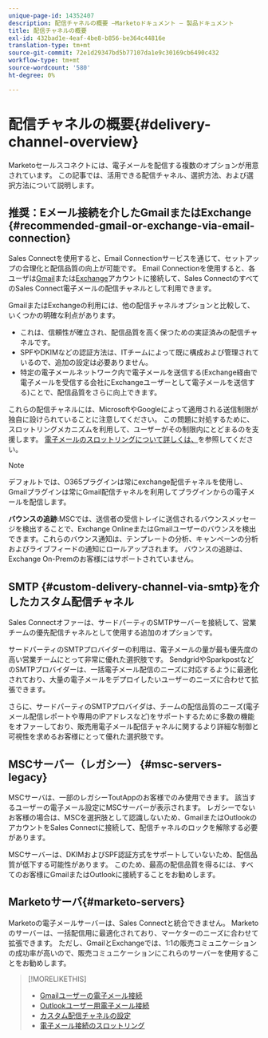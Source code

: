 ```yaml
---
unique-page-id: 14352407
description: 配信チャネルの概要 —Marketoドキュメント — 製品ドキュメント
title: 配信チャネルの概要
exl-id: 432bad1e-4eaf-4be8-b856-be364c44816e
translation-type: tm+mt
source-git-commit: 72e1d29347bd5b77107da1e9c30169cb6490c432
workflow-type: tm+mt
source-wordcount: '580'
ht-degree: 0%

---
```


# 配信チャネルの概要{#delivery-channel-overview}

Marketoセールスコネクトには、電子メールを配信する複数のオプションが用意されています。 この記事では、活用できる配信チャネル、選択方法、および選択方法について説明します。

## 推奨：Eメール接続を介したGmailまたはExchange {#recommended-gmail-or-exchange-via-email-connection}

Sales Connectを使用すると、Email Connectionサービスを通じて、セットアップの合理化と配信品質の向上が可能です。 Email Connectionを使用すると、各ユーザは[Gmail](/help/marketo/product-docs/marketo-sales-connect/email-plugins/gmail/email-connection-for-gmail-users.md)または[Exchange](/help/marketo/product-docs/marketo-sales-connect/email-plugins/msc-for-outlook/email-connection-for-outlook-users.md)アカウントに接続して、Sales ConnectのすべてのSales Connect電子メールの配信チャネルとして利用できます。

GmailまたはExchangeの利用には、他の配信チャネルオプションと比較して、いくつかの明確な利点があります。

* これは、信頼性が確立され、配信品質を高く保つための実証済みの配信チャネルです。
* SPFやDKIMなどの認証方法は、ITチームによって既に構成および管理されているので、追加の設定は必要ありません。
* 特定の電子メールネットワーク内で電子メールを送信する(Exchange経由で電子メールを受信する会社にExchangeユーザーとして電子メールを送信する)ことで、配信品質をさらに向上できます。

これらの配信チャネルには、MicrosoftやGoogleによって適用される送信制限が独自に設けられていることに注意してください。 この問題に対処するために、スロットリングメカニズムを利用して、ユーザーがその制限内にとどまるのを支援します。 [電子メールのスロットリングについて詳しくは、](/help/marketo/product-docs/marketo-sales-connect/email/email-delivery/email-connection-throttling.md)を参照してください。

>[!NOTE]
>
>デフォルトでは、O365プラグインは常にexchange配信チャネルを使用し、Gmailプラグインは常にGmail配信チャネルを利用してプラグインからの電子メールを配信します。

**バウンスの追跡**:MSCでは、送信者の受信トレイに送信されるバウンスメッセージを検出することで、Exchange OnlineまたはGmailユーザーのバウンスを検出できます。これらのバウンス通知は、テンプレートの分析、キャンペーンの分析およびライブフィードの通知にロールアップされます。 バウンスの追跡は、Exchange On-Premのお客様にはサポートされていません。

## SMTP {#custom-delivery-channel-via-smtp}を介したカスタム配信チャネル

Sales Connectオファーは、サードパーティのSMTPサーバーを接続して、営業チームの優先配信チャネルとして使用する追加のオプションです。

サードパーティのSMTPプロバイダーの利用は、電子メールの量が最も優先度の高い営業チームにとって非常に優れた選択肢です。 SendgridやSparkpostなどのSMTPプロバイダーは、一括電子メール配信のニーズに対応するように最適化されており、大量の電子メールをデプロイしたいユーザーのニーズに合わせて拡張できます。

さらに、サードパーティのSMTPプロバイダは、チームの配信品質のニーズ(電子メール配信レポートや専用のIPアドレスなど)をサポートするために多数の機能をオファーしており、販売用電子メール配信チャネルに関するより詳細な制御と可視性を求めるお客様にとって優れた選択肢です。

## MSCサーバー（レガシー） {#msc-servers-legacy}

MSCサーバは、一部のレガシーToutAppのお客様でのみ使用できます。 該当するユーザーの電子メール設定にMSCサーバーが表示されます。 レガシーでないお客様の場合は、MSCを選択肢として認識しないため、GmailまたはOutlookのアカウントをSales Connectに接続して、配信チャネルのロックを解除する必要があります。

MSCサーバーは、DKIMおよびSPF認証方式をサポートしていないため、配信品質が低下する可能性があります。 このため、最高の配信品質を得るには、すべてのお客様にGmailまたはOutlookに接続することをお勧めします。

## Marketoサーバ{#marketo-servers}

Marketoの電子メールサーバーは、Sales Connectと統合できません。 Marketoのサーバーは、一括配信用に最適化されており、マーケターのニーズに合わせて拡張できます。 ただし、GmailとExchangeでは、1:1の販売コミュニケーションの成功率が高いので、販売コミュニケーションにこれらのサーバーを使用することをお勧めします。

>[!MORELIKETHIS]
>
>* [Gmailユーザーの電子メール接続](/help/marketo/product-docs/marketo-sales-connect/email-plugins/gmail/email-connection-for-gmail-users.md)
>* [Outlookユーザー用電子メール接続](/help/marketo/product-docs/marketo-sales-connect/email-plugins/msc-for-outlook/email-connection-for-outlook-users.md)
>* [カスタム配信チャネルの設定](/help/marketo/product-docs/marketo-sales-connect/email/email-delivery/setting-up-a-custom-delivery-channel.md)
>* [電子メール接続のスロットリング](/help/marketo/product-docs/marketo-sales-connect/email/email-delivery/email-connection-throttling.md)

